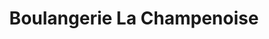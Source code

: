---
title: "Boulangerie La Champenoise"
url: /champs-sur-marne/boulangerie-la-champenoise/
shop: Bäckerei
---